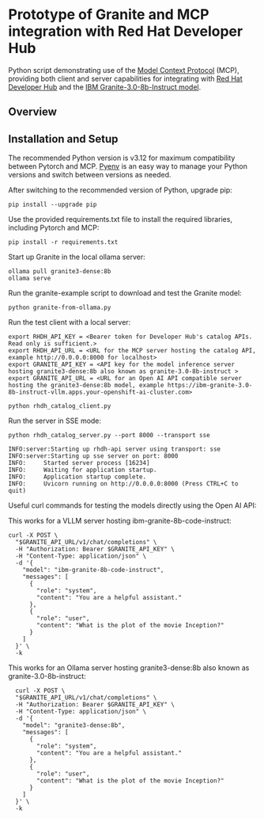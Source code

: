 # Prototype of Granite and MCP integration with Red Hat Developer Hub

Python script demonstrating use of the [Model Context Protocol](https://modelcontextprotocol.io) (MCP), providing both client and server capabilities for integrating with [Red Hat Developer Hub](https://developers.redhat.com/rhdh/overview) and the [IBM Granite-3.0-8b-Instruct model](https://huggingface.co/ibm-granite/granite-3.0-8b-instruct).

## Overview

## Installation and Setup

The recommended Python version is v3.12 for maximum compatibility between Pytorch and MCP.  [Pyenv](https://github.com/pyenv/pyenv) is an easy way to manage your Python versions and switch between versions as needed.

After switching to the recommended version of Python, upgrade pip:
```
pip install --upgrade pip
```

Use the provided requirements.txt file to install the required libraries, including Pytorch and MCP:
```
pip install -r requirements.txt
```

Start up Granite in the local ollama server:
```
ollama pull granite3-dense:8b
ollama serve
```

Run the granite-example script to download and test the Granite model:
```
python granite-from-ollama.py
```

Run the test client with a local server:
```
export RHDH_API_KEY = <Bearer token for Developer Hub's catalog APIs. Read only is sufficient.>
export RHDH_API_URL = <URL for the MCP server hosting the catalog API, example http://0.0.0.0:8000 for localhost>
export GRANITE_API_KEY = <API key for the model inference server hosting granite3-dense:8b also known as granite-3.0-8b-instruct >
export GRANITE_API_URL = <URL for an Open AI API compatible server hosting the granite3-dense:8b model, example https://ibm-granite-3.0-8b-instruct-vllm.apps.your-openshift-ai-cluster.com>

python rhdh_catalog_client.py
```

Run the server in SSE mode:
```
python rhdh_catalog_server.py --port 8000 --transport sse

INFO:server:Starting up rhdh-api server using transport: sse
INFO:server:Starting up sse server on port: 8000
INFO:     Started server process [16234]
INFO:     Waiting for application startup.
INFO:     Application startup complete.
INFO:     Uvicorn running on http://0.0.0.0:8000 (Press CTRL+C to quit)
```

Useful curl commands for testing the models directly using the Open AI API:

This works for a VLLM server hosting ibm-granite-8b-code-instruct:
```
curl -X POST \
  "$GRANITE_API_URL/v1/chat/completions" \                
  -H "Authorization: Bearer $GRANITE_API_KEY" \
  -H "Content-Type: application/json" \
  -d '{
    "model": "ibm-granite-8b-code-instruct",
    "messages": [
      {
        "role": "system",
        "content": "You are a helpful assistant."
      },
      {
        "role": "user",
        "content": "What is the plot of the movie Inception?"
      }
    ]
  }' \
  -k
```

This works for an Ollama server hosting granite3-dense:8b also known as granite-3.0-8b-instruct:
```
  curl -X POST \      
  "$GRANITE_API_URL/v1/chat/completions" \
  -H "Authorization: Bearer $GRANITE_API_KEY" \
  -H "Content-Type: application/json" \
  -d '{
    "model": "granite3-dense:8b",
    "messages": [
      {
        "role": "system",
        "content": "You are a helpful assistant."
      },
      {
        "role": "user",
        "content": "What is the plot of the movie Inception?"
      }
    ]
  }' \
  -k

```